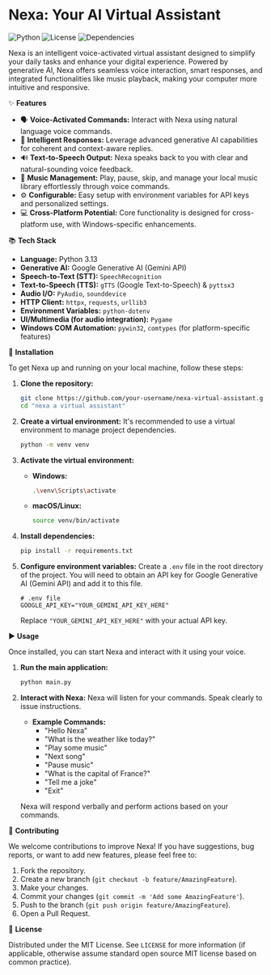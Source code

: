 # Nexa: Your AI Virtual Assistant

![Python](https://img.shields.io/badge/Python-3.13-blue.svg)
![License](https://img.shields.io/badge/license-MIT-green.svg)
![Dependencies](https://img.shields.io/badge/dependencies-up%20to%20date-brightgreen.svg)

Nexa is an intelligent voice-activated virtual assistant designed to simplify your daily tasks and enhance your digital experience. Powered by generative AI, Nexa offers seamless voice interaction, smart responses, and integrated functionalities like music playback, making your computer more intuitive and responsive.

✨ **Features**

*   🗣️ **Voice-Activated Commands:** Interact with Nexa using natural language voice commands.
*   🧠 **Intelligent Responses:** Leverage advanced generative AI capabilities for coherent and context-aware replies.
*   🔊 **Text-to-Speech Output:** Nexa speaks back to you with clear and natural-sounding voice feedback.
*   🎵 **Music Management:** Play, pause, skip, and manage your local music library effortlessly through voice commands.
*   ⚙️ **Configurable:** Easy setup with environment variables for API keys and personalized settings.
*   💻 **Cross-Platform Potential:** Core functionality is designed for cross-platform use, with Windows-specific enhancements.

📚 **Tech Stack**

*   **Language:** Python 3.13
*   **Generative AI:** Google Generative AI (Gemini API)
*   **Speech-to-Text (STT):** `SpeechRecognition`
*   **Text-to-Speech (TTS):** `gTTS` (Google Text-to-Speech) & `pyttsx3`
*   **Audio I/O:** `PyAudio`, `sounddevice`
*   **HTTP Client:** `httpx`, `requests`, `urllib3`
*   **Environment Variables:** `python-dotenv`
*   **UI/Multimedia (for audio integration):** `Pygame`
*   **Windows COM Automation:** `pywin32`, `comtypes` (for platform-specific features)

🚀 **Installation**

To get Nexa up and running on your local machine, follow these steps:

1.  **Clone the repository:**
    ```bash
    git clone https://github.com/your-username/nexa-virtual-assistant.git
    cd "nexa a virtual assistant"
    ```

2.  **Create a virtual environment:**
    It's recommended to use a virtual environment to manage project dependencies.
    ```bash
    python -m venv venv
    ```

3.  **Activate the virtual environment:**
    *   **Windows:**
        ```bash
        .\venv\Scripts\activate
        ```
    *   **macOS/Linux:**
        ```bash
        source venv/bin/activate
        ```

4.  **Install dependencies:**
    ```bash
    pip install -r requirements.txt
    ```

5.  **Configure environment variables:**
    Create a `.env` file in the root directory of the project.
    You will need to obtain an API key for Google Generative AI (Gemini API) and add it to this file.
    ```env
    # .env file
    GOOGLE_API_KEY="YOUR_GEMINI_API_KEY_HERE"
    ```
    Replace `"YOUR_GEMINI_API_KEY_HERE"` with your actual API key.

▶️ **Usage**

Once installed, you can start Nexa and interact with it using your voice.

1.  **Run the main application:**
    ```bash
    python main.py
    ```

2.  **Interact with Nexa:**
    Nexa will listen for your commands. Speak clearly to issue instructions.

    *   **Example Commands:**
        *   "Hello Nexa"
        *   "What is the weather like today?"
        *   "Play some music"
        *   "Next song"
        *   "Pause music"
        *   "What is the capital of France?"
        *   "Tell me a joke"
        *   "Exit"

    Nexa will respond verbally and perform actions based on your commands.

🤝 **Contributing**

We welcome contributions to improve Nexa! If you have suggestions, bug reports, or want to add new features, please feel free to:

1.  Fork the repository.
2.  Create a new branch (`git checkout -b feature/AmazingFeature`).
3.  Make your changes.
4.  Commit your changes (`git commit -m 'Add some AmazingFeature'`).
5.  Push to the branch (`git push origin feature/AmazingFeature`).
6.  Open a Pull Request.

📝 **License**

Distributed under the MIT License. See `LICENSE` for more information (if applicable, otherwise assume standard open source MIT license based on common practice).
```